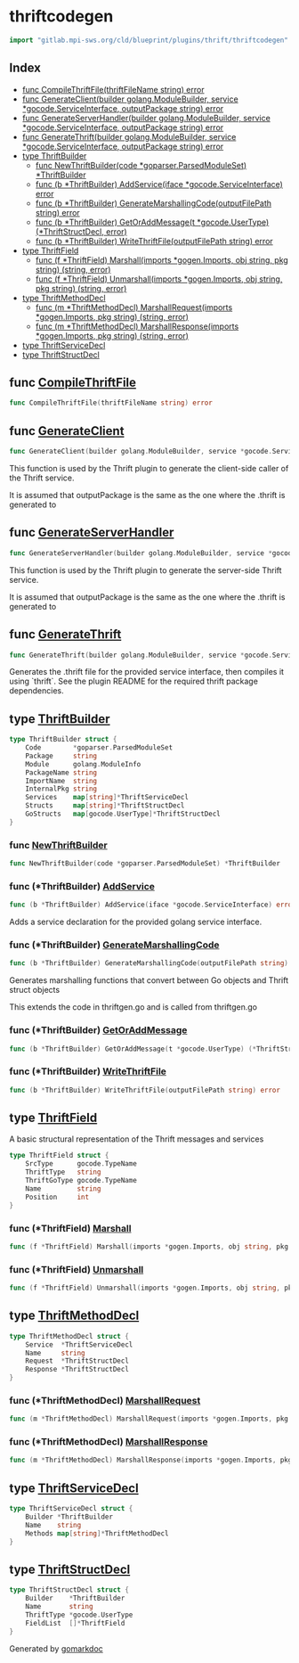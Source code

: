 <!-- Code generated by gomarkdoc. DO NOT EDIT -->

# thriftcodegen

```go
import "gitlab.mpi-sws.org/cld/blueprint/plugins/thrift/thriftcodegen"
```

## Index

- [func CompileThriftFile\(thriftFileName string\) error](<#CompileThriftFile>)
- [func GenerateClient\(builder golang.ModuleBuilder, service \*gocode.ServiceInterface, outputPackage string\) error](<#GenerateClient>)
- [func GenerateServerHandler\(builder golang.ModuleBuilder, service \*gocode.ServiceInterface, outputPackage string\) error](<#GenerateServerHandler>)
- [func GenerateThrift\(builder golang.ModuleBuilder, service \*gocode.ServiceInterface, outputPackage string\) error](<#GenerateThrift>)
- [type ThriftBuilder](<#ThriftBuilder>)
  - [func NewThriftBuilder\(code \*goparser.ParsedModuleSet\) \*ThriftBuilder](<#NewThriftBuilder>)
  - [func \(b \*ThriftBuilder\) AddService\(iface \*gocode.ServiceInterface\) error](<#ThriftBuilder.AddService>)
  - [func \(b \*ThriftBuilder\) GenerateMarshallingCode\(outputFilePath string\) error](<#ThriftBuilder.GenerateMarshallingCode>)
  - [func \(b \*ThriftBuilder\) GetOrAddMessage\(t \*gocode.UserType\) \(\*ThriftStructDecl, error\)](<#ThriftBuilder.GetOrAddMessage>)
  - [func \(b \*ThriftBuilder\) WriteThriftFile\(outputFilePath string\) error](<#ThriftBuilder.WriteThriftFile>)
- [type ThriftField](<#ThriftField>)
  - [func \(f \*ThriftField\) Marshall\(imports \*gogen.Imports, obj string, pkg string\) \(string, error\)](<#ThriftField.Marshall>)
  - [func \(f \*ThriftField\) Unmarshall\(imports \*gogen.Imports, obj string, pkg string\) \(string, error\)](<#ThriftField.Unmarshall>)
- [type ThriftMethodDecl](<#ThriftMethodDecl>)
  - [func \(m \*ThriftMethodDecl\) MarshallRequest\(imports \*gogen.Imports, pkg string\) \(string, error\)](<#ThriftMethodDecl.MarshallRequest>)
  - [func \(m \*ThriftMethodDecl\) MarshallResponse\(imports \*gogen.Imports, pkg string\) \(string, error\)](<#ThriftMethodDecl.MarshallResponse>)
- [type ThriftServiceDecl](<#ThriftServiceDecl>)
- [type ThriftStructDecl](<#ThriftStructDecl>)


<a name="CompileThriftFile"></a>
## func [CompileThriftFile](<https://gitlab.mpi-sws.org/cld/blueprint2/blueprint/blob/main/plugins/thrift/thriftcodegen/thriftgen.go#L78>)

```go
func CompileThriftFile(thriftFileName string) error
```



<a name="GenerateClient"></a>
## func [GenerateClient](<https://gitlab.mpi-sws.org/cld/blueprint2/blueprint/blob/main/plugins/thrift/thriftcodegen/clientgen.go#L17>)

```go
func GenerateClient(builder golang.ModuleBuilder, service *gocode.ServiceInterface, outputPackage string) error
```

This function is used by the Thrift plugin to generate the client\-side caller of the Thrift service.

It is assumed that outputPackage is the same as the one where the .thrift is generated to

<a name="GenerateServerHandler"></a>
## func [GenerateServerHandler](<https://gitlab.mpi-sws.org/cld/blueprint2/blueprint/blob/main/plugins/thrift/thriftcodegen/servergen.go#L17>)

```go
func GenerateServerHandler(builder golang.ModuleBuilder, service *gocode.ServiceInterface, outputPackage string) error
```

This function is used by the Thrift plugin to generate the server\-side Thrift service.

It is assumed that outputPackage is the same as the one where the .thrift is generated to

<a name="GenerateThrift"></a>
## func [GenerateThrift](<https://gitlab.mpi-sws.org/cld/blueprint2/blueprint/blob/main/plugins/thrift/thriftcodegen/thriftgen.go#L20>)

```go
func GenerateThrift(builder golang.ModuleBuilder, service *gocode.ServiceInterface, outputPackage string) error
```

Generates the .thrift file for the provided service interface, then compiles it using \`thrift\`. See the plugin README for the required thrift package dependencies.

<a name="ThriftBuilder"></a>
## type [ThriftBuilder](<https://gitlab.mpi-sws.org/cld/blueprint2/blueprint/blob/main/plugins/thrift/thriftcodegen/thriftgen.go#L124-L134>)



```go
type ThriftBuilder struct {
    Code        *goparser.ParsedModuleSet
    Package     string
    Module      golang.ModuleInfo
    PackageName string
    ImportName  string
    InternalPkg string
    Services    map[string]*ThriftServiceDecl
    Structs     map[string]*ThriftStructDecl
    GoStructs   map[gocode.UserType]*ThriftStructDecl
}
```

<a name="NewThriftBuilder"></a>
### func [NewThriftBuilder](<https://gitlab.mpi-sws.org/cld/blueprint2/blueprint/blob/main/plugins/thrift/thriftcodegen/thriftgen.go#L136>)

```go
func NewThriftBuilder(code *goparser.ParsedModuleSet) *ThriftBuilder
```



<a name="ThriftBuilder.AddService"></a>
### func \(\*ThriftBuilder\) [AddService](<https://gitlab.mpi-sws.org/cld/blueprint2/blueprint/blob/main/plugins/thrift/thriftcodegen/thriftgen.go#L220>)

```go
func (b *ThriftBuilder) AddService(iface *gocode.ServiceInterface) error
```

Adds a service declaration for the provided golang service interface.

<a name="ThriftBuilder.GenerateMarshallingCode"></a>
### func \(\*ThriftBuilder\) [GenerateMarshallingCode](<https://gitlab.mpi-sws.org/cld/blueprint2/blueprint/blob/main/plugins/thrift/thriftcodegen/marshallgen.go#L20>)

```go
func (b *ThriftBuilder) GenerateMarshallingCode(outputFilePath string) error
```

Generates marshalling functions that convert between Go objects and Thrift struct objects

This extends the code in thriftgen.go and is called from thriftgen.go

<a name="ThriftBuilder.GetOrAddMessage"></a>
### func \(\*ThriftBuilder\) [GetOrAddMessage](<https://gitlab.mpi-sws.org/cld/blueprint2/blueprint/blob/main/plugins/thrift/thriftcodegen/thriftgen.go#L240>)

```go
func (b *ThriftBuilder) GetOrAddMessage(t *gocode.UserType) (*ThriftStructDecl, error)
```



<a name="ThriftBuilder.WriteThriftFile"></a>
### func \(\*ThriftBuilder\) [WriteThriftFile](<https://gitlab.mpi-sws.org/cld/blueprint2/blueprint/blob/main/plugins/thrift/thriftcodegen/thriftgen.go#L163>)

```go
func (b *ThriftBuilder) WriteThriftFile(outputFilePath string) error
```



<a name="ThriftField"></a>
## type [ThriftField](<https://gitlab.mpi-sws.org/cld/blueprint2/blueprint/blob/main/plugins/thrift/thriftcodegen/thriftgen.go#L96-L102>)

A basic structural representation of the Thrift messages and services

```go
type ThriftField struct {
    SrcType      gocode.TypeName
    ThriftType   string
    ThriftGoType gocode.TypeName
    Name         string
    Position     int
}
```

<a name="ThriftField.Marshall"></a>
### func \(\*ThriftField\) [Marshall](<https://gitlab.mpi-sws.org/cld/blueprint2/blueprint/blob/main/plugins/thrift/thriftcodegen/marshallgen.go#L127>)

```go
func (f *ThriftField) Marshall(imports *gogen.Imports, obj string, pkg string) (string, error)
```



<a name="ThriftField.Unmarshall"></a>
### func \(\*ThriftField\) [Unmarshall](<https://gitlab.mpi-sws.org/cld/blueprint2/blueprint/blob/main/plugins/thrift/thriftcodegen/marshallgen.go#L182>)

```go
func (f *ThriftField) Unmarshall(imports *gogen.Imports, obj string, pkg string) (string, error)
```



<a name="ThriftMethodDecl"></a>
## type [ThriftMethodDecl](<https://gitlab.mpi-sws.org/cld/blueprint2/blueprint/blob/main/plugins/thrift/thriftcodegen/thriftgen.go#L111-L116>)



```go
type ThriftMethodDecl struct {
    Service  *ThriftServiceDecl
    Name     string
    Request  *ThriftStructDecl
    Response *ThriftStructDecl
}
```

<a name="ThriftMethodDecl.MarshallRequest"></a>
### func \(\*ThriftMethodDecl\) [MarshallRequest](<https://gitlab.mpi-sws.org/cld/blueprint2/blueprint/blob/main/plugins/thrift/thriftcodegen/marshallgen.go#L103>)

```go
func (m *ThriftMethodDecl) MarshallRequest(imports *gogen.Imports, pkg string) (string, error)
```



<a name="ThriftMethodDecl.MarshallResponse"></a>
### func \(\*ThriftMethodDecl\) [MarshallResponse](<https://gitlab.mpi-sws.org/cld/blueprint2/blueprint/blob/main/plugins/thrift/thriftcodegen/marshallgen.go#L115>)

```go
func (m *ThriftMethodDecl) MarshallResponse(imports *gogen.Imports, pkg string) (string, error)
```



<a name="ThriftServiceDecl"></a>
## type [ThriftServiceDecl](<https://gitlab.mpi-sws.org/cld/blueprint2/blueprint/blob/main/plugins/thrift/thriftcodegen/thriftgen.go#L118-L122>)



```go
type ThriftServiceDecl struct {
    Builder *ThriftBuilder
    Name    string
    Methods map[string]*ThriftMethodDecl
}
```

<a name="ThriftStructDecl"></a>
## type [ThriftStructDecl](<https://gitlab.mpi-sws.org/cld/blueprint2/blueprint/blob/main/plugins/thrift/thriftcodegen/thriftgen.go#L104-L109>)



```go
type ThriftStructDecl struct {
    Builder    *ThriftBuilder
    Name       string
    ThriftType *gocode.UserType
    FieldList  []*ThriftField
}
```

Generated by [gomarkdoc](<https://github.com/princjef/gomarkdoc>)
